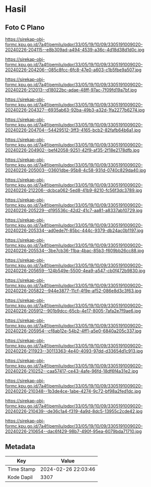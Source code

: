 # Hasil

## Foto C Plano

https://sirekap-obj-formc.kpu.go.id/7a4f/pemilu/pdpr/33/05/19/10/09/3305191009020-20240226-204115--e8b309ad-a494-4539-a36c-4d18d38d1d0c.jpg

https://sirekap-obj-formc.kpu.go.id/7a4f/pemilu/pdpr/33/05/19/10/09/3305191009020-20240226-204206--085c8fcc-6fc8-47e0-a603-c1b5fbe9a507.jpg

https://sirekap-obj-formc.kpu.go.id/7a4f/pemilu/pdpr/33/05/19/10/09/3305191009020-20240226-212013--d18022bc-adae-48ff-97ac-7f09fd19a7bf.jpg

https://sirekap-obj-formc.kpu.go.id/7a4f/pemilu/pdpr/33/05/19/10/09/3305191009020-20240226-204327--6935ab63-92ba-49b3-a32d-1fa2277b6274.jpg

https://sirekap-obj-formc.kpu.go.id/7a4f/pemilu/pdpr/33/05/19/10/09/3305191009020-20240226-204704--54429512-3ff3-4165-bcb2-82fafb64b6a1.jpg

https://sirekap-obj-formc.kpu.go.id/7a4f/pemilu/pdpr/33/05/19/10/09/3305191009020-20240226-204902--bef42058-9251-42f9-af35-2f18e2178dfb.jpg

https://sirekap-obj-formc.kpu.go.id/7a4f/pemilu/pdpr/33/05/19/10/09/3305191009020-20240226-205003--03601dbe-95b8-4c58-931d-0740c829da40.jpg

https://sirekap-obj-formc.kpu.go.id/7a4f/pemilu/pdpr/33/05/19/10/09/3305191009020-20240226-212206--dcbca062-5ed8-41b9-8210-fc56f3dc3789.jpg

https://sirekap-obj-formc.kpu.go.id/7a4f/pemilu/pdpr/33/05/19/10/09/3305191009020-20240226-205229--d195536c-42d2-41c7-aa81-a8337ab10729.jpg

https://sirekap-obj-formc.kpu.go.id/7a4f/pemilu/pdpr/33/05/19/10/09/3305191009020-20240226-205334--ad0ede7f-85bc-444c-9379-db24ac0b1197.jpg

https://sirekap-obj-formc.kpu.go.id/7a4f/pemilu/pdpr/33/05/19/10/09/3305191009020-20240226-205534--3be7cb36-11ba-4bac-85b3-f609bb26cc88.jpg

https://sirekap-obj-formc.kpu.go.id/7a4f/pemilu/pdpr/33/05/19/10/09/3305191009020-20240226-205659--124b549e-5500-4ea9-a547-cb0f472b9830.jpg

https://sirekap-obj-formc.kpu.go.id/7a4f/pemilu/pdpr/33/05/19/10/09/3305191009020-20240226-205822--944e3877-11cf-4f9e-af52-086e8d3c3f63.jpg

https://sirekap-obj-formc.kpu.go.id/7a4f/pemilu/pdpr/33/05/19/10/09/3305191009020-20240226-205912--901b9dcc-65cb-4e17-8005-7afa2e7f9ae6.jpg

https://sirekap-obj-formc.kpu.go.id/7a4f/pemilu/pdpr/33/05/19/10/09/3305191009020-20240226-205954--cf8ab12e-54b2-4ff1-a5e0-6840a205c337.jpg

https://sirekap-obj-formc.kpu.go.id/7a4f/pemilu/pdpr/33/05/19/10/09/3305191009020-20240226-211923--30113363-4e40-4093-97dd-d33654d1c913.jpg

https://sirekap-obj-formc.kpu.go.id/7a4f/pemilu/pdpr/33/05/19/10/09/3305191009020-20240226-210252--caa57417-ce43-4afe-96fd-18df6f4a31e2.jpg

https://sirekap-obj-formc.kpu.go.id/7a4f/pemilu/pdpr/33/05/19/10/09/3305191009020-20240226-210348--1b3de4ce-1abe-4274-9c72-bf98a2fed1dc.jpg

https://sirekap-obj-formc.kpu.go.id/7a4f/pemilu/pdpr/33/05/19/10/09/3305191009020-20240226-210439--de36c1a4-f319-4a9d-8dc5-13955c2cde42.jpg

https://sirekap-obj-formc.kpu.go.id/7a4f/pemilu/pdpr/33/05/19/10/09/3305191009020-20240226-210654--dac6f429-98b7-490f-95ea-6079bda71710.jpg


## Metadata

| Key        | Value               |
| ---------- | ------------------- |
| Time Stamp | 2024-02-26 22:03:46 |
| Kode Dapil | 3307                |




